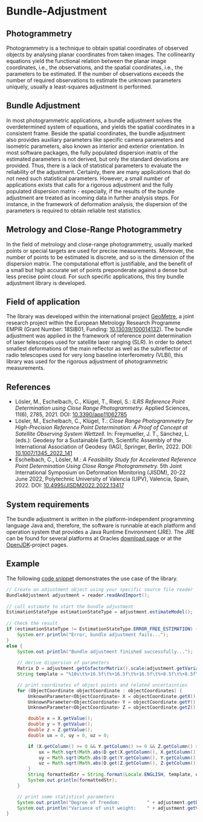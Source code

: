 # Bundle-Adjustment

## Photogrammetry

Photogrammetry is a technique to obtain spatial coordinates of observed objects by analysing planar coordinates from taken images. 
The collinearity equations yield the functional relation between the planar image coordinates, i.e., the observations, and the spatial 
coordinates, i.e., the parameters to be estimated. 
If the number of observations exceeds the number of required observations to estimate the unknown parameters uniquely, 
usually a least-squares adjustment is performed. 

## Bundle Adjustment
In most photogrammetric applications, a bundle adjustment solves the 
overdetermined system of equations, and yields the spatial coordinates in a consistent frame.
Beside the spatial coordinates, the bundle adjustment also provides auxiliary parameters like specific camera parameters and isometric parameters, 
also known as interior and exterior orientation. In most software packages, the fully populated dispersion matrix of the estimated parameters 
is not derived, but only the standard deviations are provided.
Thus, there is a lack of statistical parameters to evaluate the reliability of the adjustment. Certainly, there are many applications 
that do not need such statistical parameters. However, a small number of applications exists that calls for a rigorous adjustment 
and the fully populated dispersion matrix - especially, if the results of the bundle adjustment are treated as incoming data in 
further analysis steps. For instance, in the framework of deformation analysis, the dispersion of the parameters is required to 
obtain reliable test statistics.

## Metrology and Close-Range Photogrammetry
In the field of metrology and close-range photogrammetry, usually marked points or special targets are used for precise measurements. 
Moreover, the number of points to be estimated is discrete, and so is the dimension of the dispersion matrix. The computational 
effort is justifiable, and the benefit of a small but high accurate set of points preponderate against a dense but less precise 
point cloud. For such specific applications, this tiny bundle adjustment library is developed.

## Field of application
The library was developed within the international project [GeoMetre](https://www.ptb.de/empir2018/geometre/home/), a joint research project within the European Metrology Research Programme EMPIR (Grant Number: 18SIB01, Funding: [10.13039/100014132](https://doi.org/10.13039/100014132)). The bundle adjustment was applied in the framework of reference point determination of laser telescopes used for satellite laser ranging (SLR). In order to detect smallest deformations of the main reflector as well as the subreflector of radio telescopes used for very long baseline interferometry (VLBI), this library was used for the rigorous adjustment of photogrammetric measurements.

## References
- Lösler, M., Eschelbach, C., Klügel, T., Riepl, S.: *ILRS Reference Point Determination using Close Range Photogrammetry.* Applied Sciences, 11(6), 2785, 2021. DOI: [10.3390/app11062785](https://doi.org/10.3390/app11062785)
- Lösler, M., Eschelbach, C., Klügel, T.: *Close Range Photogrammetry for High-Precision Reference Point Determination: A Proof of Concept at Satellite Observing System Wettzell.* In: Freymueller, J. T., Sánchez, L. (eds.): Geodesy for a Sustainable Earth, Scientific Assembly of the International Association of Geodesy (IAG), Springer, Berlin, 2022. DOI: [10.1007/1345_2022_141](https://doi.org/10.1007/1345_2022_141)
- Eschelbach, C., Lösler, M.: *A Feasibility Study for Accelerated Reference Point Determination Using Close Range Photogrammetry.* 5th Joint International Symposium on Deformation Monitoring (JISDM), 20-22 June 2022, Polytechnic University of Valencia (UPV), Valencia, Spain, 2022. DOI: [10.4995/JISDM2022.2022.13417](https://doi.org/10.4995/JISDM2022.2022.13417)

## System requirements
The bundle adjustment is written in the platform-independent programming language Java and, therefore, the software is runnable at each platform and operation system that provides a Java Runtime Environment (JRE). The JRE can be found for several platforms at Oracles [download page](https://java.oracle.com) or at the [OpenJDK](https://openjdk.java.net)-project pages.

## Example
The following [code snippet](https://github.com/applied-geodesy/bundle-adjustment/blob/main/JAICOV/src/org/applied_geodesy/adjustment/bundle/jaicov/JAiCov.java) demonstrates the use case of the library.

```java
// Create an adjustment object using your specific source file reader
BundleAdjustment adjustment = reader.readAndImport();
		
// call estimate to start the bundle adjustment
EstimationStateType estimationStateType = adjustment.estimateModel();
		
// Check the result
if (estimationStateType != EstimationStateType.ERROR_FREE_ESTIMATION) {
	System.err.println("Error, bundle adjustment fails...");
}
else {
	System.out.println("Bundle adjustment finished successfully...");
			
	// derive dispersion of parameters
	Matrix D = adjustment.getCofactorMatrix().scale(adjustment.getVarianceFactorAposteriori());
	String template = "%10s\t%+16.5f\t%+16.5f\t%+16.5f\t%+8.5f\t%+8.5f\t%+8.5f";

	// print coordinates of object points and related uncertainties
	for (ObjectCoordinate objectCoordinate : objectCoordinates) {
		UnknownParameter<ObjectCoordinate> X = objectCoordinate.getX();
		UnknownParameter<ObjectCoordinate> Y = objectCoordinate.getY();
		UnknownParameter<ObjectCoordinate> Z = objectCoordinate.getZ();

		double x = X.getValue();
		double y = Y.getValue();
		double z = Z.getValue();
		double ux = 0, uy = 0, uz = 0;

		if (X.getColumn() >= 0 && Y.getColumn() >= 0 && Z.getColumn() >= 0) {
			ux = Math.sqrt(Math.abs(D.get(X.getColumn(), X.getColumn())));
			uy = Math.sqrt(Math.abs(D.get(Y.getColumn(), Y.getColumn())));
			uz = Math.sqrt(Math.abs(D.get(Z.getColumn(), Z.getColumn())));
		}
		String formattedStr = String.format(Locale.ENGLISH, template, objectCoordinate.getName(), x, y, z, ux, uy, uz);
		System.out.println(formattedStr);
	}

	// print some statistical parameters
	System.out.println("Degree of freedom:          " + adjustment.getDegreeOfFreedom());
	System.out.println("Variance of unit weight:    " + adjustment.getVarianceFactorApriori() + " : " + adjustment.getVarianceFactorAposteriori());
}
```
